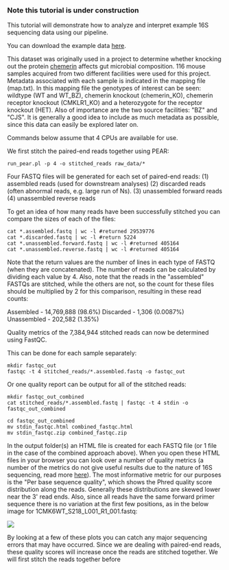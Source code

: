 ### Note this tutorial is under construction

This tutorial will demonstrate how to analyze and interpret example 16S sequencing data using our pipeline.

You can download the example data [here](https://www.dropbox.com/s/t0q0p88czo9hk6g/16S_tutorial.tar.gz?dl=0).

This dataset was originally used in a project to determine whether knocking out the protein [chemerin](https://en.wikipedia.org/wiki/Chemerin) affects gut microbial composition. 116 mouse samples acquired from two different facilities were used for this project. Metadata associated with each sample is indicated in the mapping file (map.txt). In this mapping file the genotypes of interest can be seen: wildtype (WT and WT_BZ), chemerin knockout (chemerin_KO), chemerin receptor knockout (CMKLR1_KO) and a heterozygote for the receptor knockout (HET). Also of importance are the two source facilities: "BZ" and "CJS". It is generally a good idea to include as much metadata as possible, since this data can easily be explored later on.

Commands below assume that 4 CPUs are available for use.

We first stitch the paired-end reads together using PEAR:

    run_pear.pl -p 4 -o stitched_reads raw_data/*

Four FASTQ files will be generated for each set of paired-end reads: 
(1) assembled reads (used for downstream analyses)
(2) discarded reads (often abnormal reads, e.g. large run of Ns).
(3) unassembled forward reads
(4) unassembled reverse reads

To get an idea of how many reads have been successfully stitched you can compare the sizes of each of the files: 

    cat *.assembled.fastq | wc -l #returned 29539776
    cat *.discarded.fastq | wc -l #return 5224
    cat *.unassembled.forward.fastq | wc -l #returned 405164
    cat *.unassembled.reverse.fastq | wc -l #returned 405164

Note that the return values are the number of lines in each type of FASTQ (when they are concatenated). The number of reads can be calculated by dividing each value by 4. Also, note that the reads in the "assembled" FASTQs are stitched, while the others are not, so the count for these files should be multiplied by 2 for this comparison, resulting in these read counts:

Assembled - 14,769,888 (98.6%)
Discarded - 1,306 (0.0087%)
Unassembled - 202,582 (1.35%)

Quality metrics of the 7,384,944 stitched reads can now be determined using FastQC.

This can be done for each sample separately:

    mkdir fastqc_out
    fastqc -t 4 stitched_reads/*.assembled.fastq -o fastqc_out

Or one quality report can be output for all of the stitched reads:

    mkdir fastqc_out_combined
    cat stitched_reads/*.assembled.fastq | fastqc -t 4 stdin -o fastqc_out_combined

    cd fastqc_out_combined
    mv stdin_fastqc.html combined_fastqc.html
    mv stdin_fastqc.zip combined_fastqc.zip

In the output folder(s) an HTML file is created for each FASTQ file (or 1 file in the case of the combined approach above). When you open these HTML files in your browser you can look over a number of quality metrics (a number of the metrics do not give useful results due to the nature of 16S sequencing, read more [here](https://github.com/mlangill/microbiome_helper/wiki/Sequence-QC)). The most informative metric for our purposes is the "Per base sequence quality", which shows the Phred quality score distribution along the reads. Generally these distributions are skewed lower near the 3' read ends. Also, since all reads have the same forward primer sequence there is no variation at the first few positions, as in the below image for 1CMK6WT_S218_L001_R1_001.fastq:

![](https://www.dropbox.com/s/2upj9evprw7a8yv/FastQC_boxplot_example.jpg?raw=1)

By looking at a few of these plots you can catch any major sequencing errors that may have occurred. Since we are dealing with paired-end reads, these quality scores will increase once the reads are stitched together. We will first stitch the reads together before  
